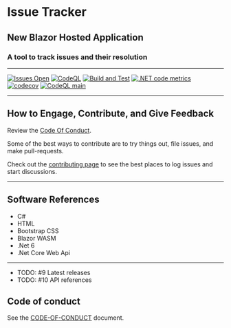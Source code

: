 # Issue Tracker

## New Blazor Hosted Application

### A tool to track issues and their resolution

****

[![Issues Open](https://img.shields.io/github/issues/mpaulosky/IssueTracker.svg?style=flat-square&logo=github)](https://github.com/mpaulosky/IssueTracker/issues) [![CodeQL](https://github.com/mpaulosky/IssueTracker/actions/workflows/codeql-analysis.yml/badge.svg?branch=main)](https://github.com/mpaulosky/IssueTracker/actions/workflows/codeql-analysis.yml) [![Build and Test](https://github.com/mpaulosky/IssueTracker/actions/workflows/IssueResolution.yaml/badge.svg)](https://github.com/mpaulosky/IssueTracker/actions/workflows/IssueTracker.yaml) [![.NET code metrics](https://github.com/mpaulosky/IssueTracker/actions/workflows/code-metrics.yml/badge.svg)](https://github.com/mpaulosky/IssueTracker/actions/workflows/code-metrics.yml)
[![codecov](https://codecov.io/gh/mpaulosky/IssueTracker/branch/main/graph/badge.svg)](https://codecov.io/gh/mpaulosky/IssueTracker)
[![CodeQL main](https://github.com/mpaulosky/IssueTracker/actions/workflows/codeql-analysis.yml/badge.svg?branch=main)](https://github.com/mpaulosky/IssueTracker/actions/workflows/codeql-analysis.yml)


****

## How to Engage, Contribute, and Give Feedback

Review the [Code Of Conduct](./documents/CODE_OF_CONDUCT.md).

Some of the best ways to contribute are to try things out, file issues, and make pull-requests.

Check out the [contributing page](./documents/Contributing.md) to see the best places to log issues and start discussions.

****

## Software References

* C#
* HTML
* Bootstrap CSS
* Blazor WASM
* .Net 6
* .Net Core Web Api

****

* TODO: #9 Latest releases
* TODO: #10 API references

## Code of conduct

See the [CODE-OF-CONDUCT](./documents/CODE_O_CONDUCT.md) document.